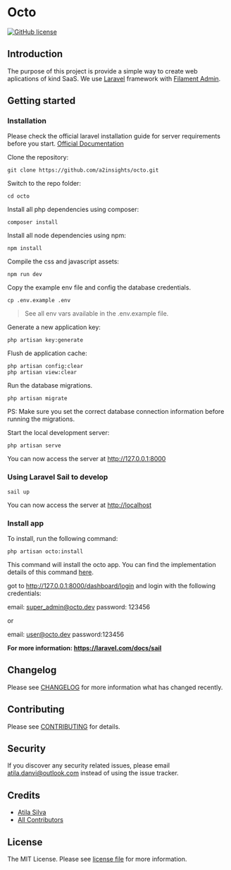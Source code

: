 # Octo

[![GitHub license](https://img.shields.io/github/license/gothinkster/laravel-realworld-example-app.svg)](https://raw.githubusercontent.com/gothinkster/laravel-realworld-example-app/master/LICENSE)

## Introduction

The purpose of this project is provide a simple way to create web aplications of kind SaaS. We use [Laravel](https://laravel.com/) framework with [Filament Admin](https://filamentphp.com/).

## Getting started

### Installation

Please check the official laravel installation guide for server requirements before you start. [Official Documentation](https://laravel.com/docs/5.8/installation#installation)

Clone the repository:

    git clone https://github.com/a2insights/octo.git

Switch to the repo folder:

    cd octo

Install all php dependencies using composer:

    composer install

Install all node dependencies using npm:

    npm install

Compile the css and javascript assets:

    npm run dev

Copy the example env file and config the database credentials.

    cp .env.example .env

> See all env vars available in the .env.example file.

Generate a new application key:

    php artisan key:generate

Flush de application cache:

    php artisan config:clear
    php artisan view:clear

Run the database migrations.

    php artisan migrate

PS: Make sure you set the correct database connection information before running the migrations.

Start the local development server:

    php artisan serve

You can now access the server at <http://127.0.0.1:8000>

### Using Laravel Sail to develop

    sail up

You can now access the server at <http://localhost>

### Install app

To install, run the following command:

    php artisan octo:install

This command will install the octo app. You can find the implementation details of this command [here](https://github.com/a2insights/octo-core/blob/main/src/Console/OctoInstallCommand.php).

got to <http://127.0.0.1:8000/dashboard/login> and login with the following credentials:

email: super_admin@octo.dev
password: 123456

or

email: user@octo.dev
password:123456

**For more information: <https://laravel.com/docs/sail>**

## Changelog

Please see [CHANGELOG](CHANGELOG.md) for more information what has changed recently.

## Contributing

Please see [CONTRIBUTING](CONTRIBUTING.md) for details.

## Security

If you discover any security related issues, please email atila.danvi@outlook.com instead of using the issue tracker.

## Credits

-   [Atila Silva](https://github.com/a21ns1g4ts)
-   [All Contributors](../../contributors)

## License

The MIT License. Please see [license file](LICENSE.md) for more information.
